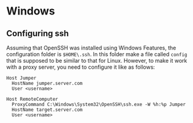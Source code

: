 # Windows

## Configuring ssh
Assuming that OpenSSH was installed using Windows Features, the configuration folder is `$HOME\.ssh`.
In this folder make a file called `config` that is supposed to be similar to that for Linux. However, to make it work with a proxy server, you need to configure it like as follows:
```
Host Jumper
  HostName jumper.server.com
  User <username>

Host RemoteComputer
  ProxyCommand C:\Windows\System32\OpenSSH\ssh.exe -W %h:%p Jumper
  HostName target.server.com
  User <username>
```
